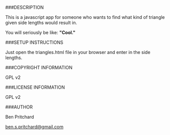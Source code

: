 ###DESCRIPTION

This is a javascript app for someone who wants to find what kind of triangle given side lengths would result in.

You will seriously be like: **"Cool."**

###SETUP INSTRUCTIONS

Just open the triangles.html file in your browser and enter in the side lengths.

###COPYRIGHT INFORMATION

GPL v2

###LICENSE INFORMATION

GPL v2

###AUTHOR

Ben Pritchard

ben.s.pritchard@gmail.com
